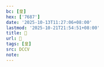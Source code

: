 ```yaml
---
bc: [皇]
hex: ['7687']
date: '2025-10-13T11:27:06+08:00'
lastmod: '2025-10-21T21:54:51+08:00'
title: 󰕡
url: 󰕡
tags: [皇]
src: DCCV
note:
---
```

